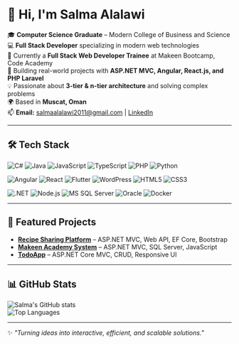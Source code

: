  # 👋 Hi, I'm Salma Alalawi  

🎓 **Computer Science Graduate** – Modern College of Business and Science  
💻 **Full Stack Developer** specializing in modern web technologies  
🌱 Currently a **Full Stack Web Developer Trainee** at Makeen Bootcamp, Code Academy  
🔭 Building real-world projects with **ASP.NET MVC, Angular, React.js, and PHP Laravel**  
💡 Passionate about **3-tier & n-tier architecture** and solving complex problems  
🌍 Based in **Muscat, Oman**  
📫 **Email:** [salmaalalawi2011@gmail.com](mailto:salmaalalawi2011@gmail.com) | [LinkedIn](https://www.linkedin.com/in/salma-al-alawi-a917ba173/)  

---

## 🛠 Tech Stack  

![C#](https://img.shields.io/badge/C%23-239120?style=for-the-badge&logo=c-sharp&logoColor=white)
![Java](https://img.shields.io/badge/Java-007396?style=for-the-badge&logo=java&logoColor=white)
![JavaScript](https://img.shields.io/badge/JavaScript-F7E017?style=for-the-badge&logo=javascript&logoColor=black)
![TypeScript](https://img.shields.io/badge/TypeScript-2F74C0?style=for-the-badge&logo=typescript&logoColor=white)
![PHP](https://img.shields.io/badge/PHP-787CB5?style=for-the-badge&logo=php&logoColor=white)
![Python](https://img.shields.io/badge/Python-3776AB?style=for-the-badge&logo=python&logoColor=white)  

![Angular](https://img.shields.io/badge/Angular-DD0031?style=for-the-badge&logo=angular&logoColor=white)
![React](https://img.shields.io/badge/React-61DAFB?style=for-the-badge&logo=react&logoColor=black)
![Flutter](https://img.shields.io/badge/Flutter-02569B?style=for-the-badge&logo=flutter&logoColor=white)
![WordPress](https://img.shields.io/badge/WordPress-00749C?style=for-the-badge&logo=wordpress&logoColor=white)
![HTML5](https://img.shields.io/badge/HTML5-E44D26?style=for-the-badge&logo=html5&logoColor=white)
![CSS3](https://img.shields.io/badge/CSS3-264DE4?style=for-the-badge&logo=css3&logoColor=white)  

![.NET](https://img.shields.io/badge/.NET-512BD4?style=for-the-badge&logo=dotnet&logoColor=white)
![Node.js](https://img.shields.io/badge/Node.js-43853D?style=for-the-badge&logo=node-dot-js&logoColor=white)
![MS SQL Server](https://img.shields.io/badge/SQL%20Server-CC2927?style=for-the-badge&logo=microsoftsqlserver&logoColor=white)
![Oracle](https://img.shields.io/badge/Oracle-F80000?style=for-the-badge&logo=oracle&logoColor=white)
![Docker](https://img.shields.io/badge/Docker-0db7ed?style=for-the-badge&logo=docker&logoColor=white)

---

## 📌 Featured Projects  

- **[Recipe Sharing Platform](#)** – ASP.NET MVC, Web API, EF Core, Bootstrap  
- **[Makeen Academy System](#)** – ASP.NET MVC, SQL Server, JavaScript  
- **[TodoApp](#)** – ASP.NET Core MVC, CRUD, Responsive UI  

---

## 📊 GitHub Stats  

![Salma's GitHub stats](https://github-readme-stats.vercel.app/api?username=salma2011&show_icons=true&theme=radical)  
![Top Languages](https://github-readme-stats.vercel.app/api/top-langs/?username=salma2011&layout=compact&theme=radical)  

---

✨ _"Turning ideas into interactive, efficient, and scalable solutions."_  

